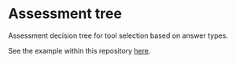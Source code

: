 # Assessment tree

Assessment decision tree for tool selection based on answer types.

See the example within this repository [here](https://shklinkenberg.github.io/assessment_tree/).
